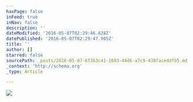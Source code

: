 ```yaml
---
hasPage: false
inFeed: true
inNav: false
description: ''
dateModified: '2016-05-07T02:29:46.828Z'
datePublished: '2016-05-07T02:29:47.905Z'
title: ''
author: []
starred: false
sourcePath: _posts/2016-05-07-8f3b3c41-1603-44d6-a7c9-438faceddfb5.md
_context: 'http://schema.org'
_type: Article

---
```

![](https://the-grid-user-content.s3-us-west-2.amazonaws.com/fd92f1e4-c2ae-446f-9ef0-12e275e7fad5.jpg)